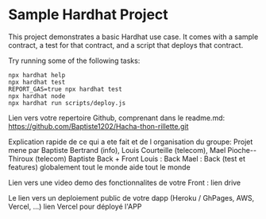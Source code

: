 # Sample Hardhat Project

This project demonstrates a basic Hardhat use case. It comes with a sample contract, a test for that contract, and a script that deploys that contract.

Try running some of the following tasks:

```shell
npx hardhat help
npx hardhat test
REPORT_GAS=true npx hardhat test
npx hardhat node
npx hardhat run scripts/deploy.js
```
Lien vers votre repertoire Github, comprenant dans le readme.md:
https://github.com/Baptiste1202/Hacha-thon-rillette.git

Explication rapide de ce qui a ete fait et de l organisation du groupe:
Projet mene par Baptiste Bertrand (info), Louis Courteille (telecom), Mael Pioche--Thiroux (telecom)
Baptiste Back + Front
Louis : Back 
Mael : Back (test et features)
globalement tout le monde aide tout le monde

Lien vers une video demo des fonctionnalites de votre Front :
lien drive

Le lien vers un deploiement public de votre dapp (Heroku / GhPages, AWS, Vercel, ...)
lien Vercel pour déployé l'APP
